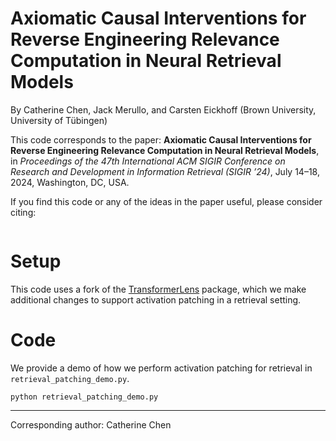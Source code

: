 # Axiomatic Causal Interventions for Reverse Engineering Relevance Computation in Neural Retrieval Models

By Catherine Chen, Jack Merullo, and Carsten Eickhoff (Brown University, University of Tübingen)

This code corresponds to the paper: __Axiomatic Causal Interventions for Reverse Engineering Relevance Computation in Neural Retrieval Models__, in _Proceedings of the 47th International ACM SIGIR Conference on Research and Development in Information Retrieval (SIGIR ’24)_, July 14–18, 2024, Washington, DC, USA. 

If you find this code or any of the ideas in the paper useful, please consider citing:
```

```

# Setup

This code uses a fork of the [TransformerLens](https://github.com/neelnanda-io/TransformerLens) package, which we make additional changes to support activation patching in a retrieval setting. 

# Code

We provide a demo of how we perform activation patching for retrieval in `retrieval_patching_demo.py`. 

```
python retrieval_patching_demo.py
```


-----------
Corresponding author: Catherine Chen
